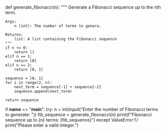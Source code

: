 def generate_fibonacci(n):
    """
    Generate a Fibonacci sequence up  to  the nth term.
    
    Args:
        n (int): The number of terms to genera.
        
    Returns:
        list: A list containing the Fibonacci sequence
    """
    if n <= 0:
        return []
    elif n == 1:
        return [0]
    elif n == 2:
        return [0, 1]
    
    sequence = [0, 1]
    for i in range(2, n):
        next_term = sequence[-1] + sequence[-2]
        sequence.append(next_term)
    
    return sequence

if __name__ == "__main__":
    try:
        n = int(input("Enter the number of Fibonacci terms to generate: "))
        fib_sequence = generate_fibonacci(n)
        print(f"Fibonacci sequence up to {n} terms: {fib_sequence}")
    except ValueError:؟/
        print("Please enter a valid integer.")
